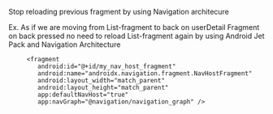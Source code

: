 Stop reloading previous fragment by using Navigation architecure


Ex. As if we are moving from List-fragment to back on userDetail Fragment on back pressed no need to reload List-fragment again by using Android Jet Pack and Navigation Architecture

```<fragment
     <fragment
        android:id="@+id/my_nav_host_fragment"
        android:name="androidx.navigation.fragment.NavHostFragment"
        android:layout_width="match_parent"
        android:layout_height="match_parent"
        app:defaultNavHost="true"
        app:navGraph="@navigation/navigation_graph" />
        

